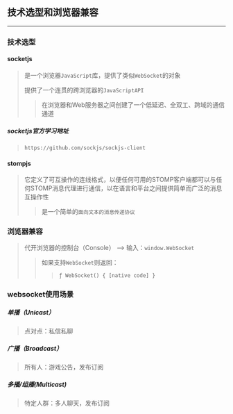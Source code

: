 ## 技术选型和浏览器兼容

---

### 技术选型

#### socketjs

> 是一个浏览器`JavaScript`库，提供了类似`WebSocket`的对象
>
> 提供了一个连贯的跨浏览器的`JavaScriptAPI`
>
> > 在浏览器和Web服务器之间创建了一个低延迟、全双工、跨域的通信通道

##### socketjs官方学习地址

> `https://github.com/sockjs/sockjs-client`



#### stompjs

>  它定义了可互操作的连线格式，以便任何可用的STOMP客户端都可以与任何STOMP消息代理进行通信，以在语言和平台之间提供简单而广泛的消息互操作性
>
> > 是一个简单的`面向文本的消息传递协议`



### 浏览器兼容

> 代开浏览器的控制台（Console） --> 输入：`window.WebSocket` 
>
> > 如果支持`WebSocket`则返回：
> >
> > > `ƒ WebSocket() { [native code] }`



### websocket使用场景

##### 单播（Unicast）

> 点对点：私信私聊

##### 广播（Broadcast）

> 所有人：游戏公告，发布订阅

##### 多播/组播(Multicast)

> 特定人群：多人聊天，发布订阅